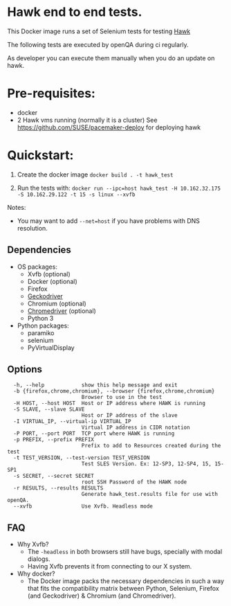 # Hawk end to end tests.

This Docker image runs a set of Selenium tests for testing [Hawk](https://github.com/ClusterLabs/hawk/)

The following tests are executed by openQA during ci regularly.

As developer you can execute them manually when you do an update on hawk.

# Pre-requisites:

* docker
* 2 Hawk vms running 
 (normally it is a cluster)
See https://github.com/SUSE/pacemaker-deploy  for deploying hawk


# Quickstart:

1) Create the docker image
`docker build . -t hawk_test `

2) Run the tests with:
``` docker run --ipc=host hawk_test -H 10.162.32.175 -S 10.162.29.122 -t 15 -s linux --xvfb ```

Notes:
  - You may want to add `--net=host` if you have problems with DNS resolution.

## Dependencies

- OS packages:
  - Xvfb (optional)
  - Docker (optional)
  - Firefox
  - [Geckodriver](https://github.com/mozilla/geckodriver/releases)
  - Chromium (optional)
  - [Chromedriver](https://chromedriver.chromium.org/downloads) (optional)
  - Python 3
- Python packages:
  - paramiko
  - selenium
  - PyVirtualDisplay

## Options

```
  -h, --help            show this help message and exit
  -b {firefox,chrome,chromium}, --browser {firefox,chrome,chromium}
                        Browser to use in the test
  -H HOST, --host HOST  Host or IP address where HAWK is running
  -S SLAVE, --slave SLAVE
                        Host or IP address of the slave
  -I VIRTUAL_IP, --virtual-ip VIRTUAL_IP
                        Virtual IP address in CIDR notation
  -P PORT, --port PORT  TCP port where HAWK is running
  -p PREFIX, --prefix PREFIX
                        Prefix to add to Resources created during the test
  -t TEST_VERSION, --test-version TEST_VERSION
                        Test SLES Version. Ex: 12-SP3, 12-SP4, 15, 15-SP1
  -s SECRET, --secret SECRET
                        root SSH Password of the HAWK node
  -r RESULTS, --results RESULTS
                        Generate hawk_test.results file for use with openQA.
  --xvfb                Use Xvfb. Headless mode
```

## FAQ

- Why Xvfb?
  - The `-headless` in both browsers still have bugs, specially with modal dialogs.
  - Having Xvfb prevents it from connecting to our X system.
- Why docker?
  - The Docker image packs the necessary dependencies in such a way that fits the compatibility matrix between Python, Selenium, Firefox (and Geckodriver) & Chromium (and Chromedriver).
